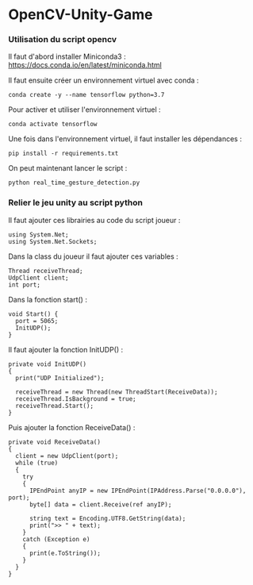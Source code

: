 # OpenCV-Unity-Game

### Utilisation du script opencv

Il faut d'abord installer Miniconda3 :
https://docs.conda.io/en/latest/miniconda.html

Il faut ensuite créer un environnement virtuel avec conda :
```
conda create -y --name tensorflow python=3.7
```
Pour activer et utiliser l'environnement virtuel :
```
conda activate tensorflow
```

Une fois dans l'environnement virtuel, il faut installer les dépendances :
```
pip install -r requirements.txt
```

On peut maintenant lancer le script :
```
python real_time_gesture_detection.py
```

### Relier le jeu unity au script python

Il faut ajouter ces librairies au code du script joueur :
```
using System.Net;
using System.Net.Sockets;
```

Dans la class du joueur il faut ajouter ces variables :
```
Thread receiveThread;
UdpClient client;
int port;
```

Dans la fonction start() :
```
void Start() {
  port = 5065;
  InitUDP();
}
```

Il faut ajouter la fonction InitUDP() :
```
private void InitUDP()
{
  print("UDP Initialized");

  receiveThread = new Thread(new ThreadStart(ReceiveData));
  receiveThread.IsBackground = true;
  receiveThread.Start();
}
```

Puis ajouter la fonction ReceiveData() :
```
private void ReceiveData()
{
  client = new UdpClient(port);
  while (true)
  {
    try
    {
      IPEndPoint anyIP = new IPEndPoint(IPAddress.Parse("0.0.0.0"), port);
      byte[] data = client.Receive(ref anyIP);

      string text = Encoding.UTF8.GetString(data);
      print(">> " + text);
    }
    catch (Exception e)
    {
      print(e.ToString());
    }
  }
}
```

